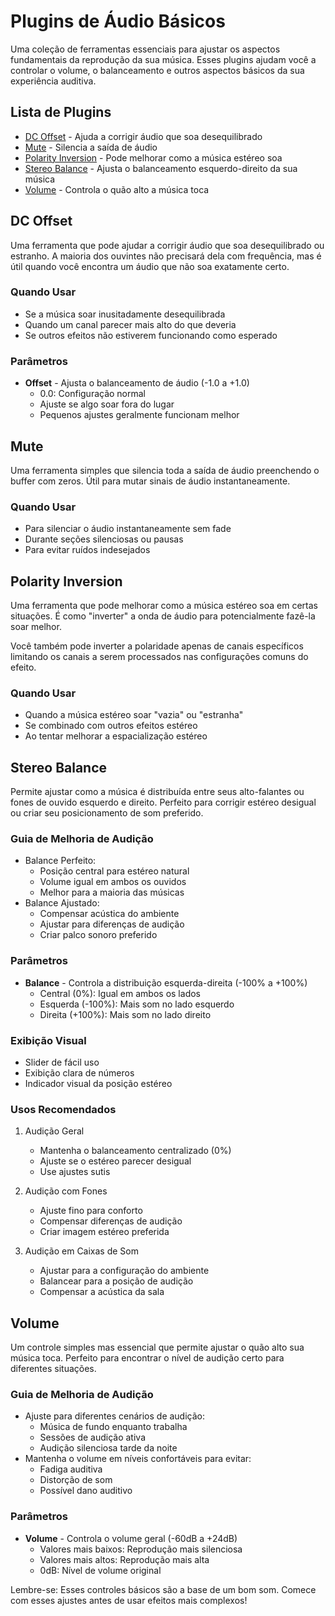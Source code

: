 # Plugins de Áudio Básicos

Uma coleção de ferramentas essenciais para ajustar os aspectos fundamentais da reprodução da sua música. Esses plugins ajudam você a controlar o volume, o balanceamento e outros aspectos básicos da sua experiência auditiva.

## Lista de Plugins

- [DC Offset](#dc-offset) - Ajuda a corrigir áudio que soa desequilibrado
- [Mute](#mute) - Silencia a saída de áudio
- [Polarity Inversion](#polarity-inversion) - Pode melhorar como a música estéreo soa
- [Stereo Balance](#stereo-balance) - Ajusta o balanceamento esquerdo-direito da sua música
- [Volume](#volume) - Controla o quão alto a música toca

## DC Offset

Uma ferramenta que pode ajudar a corrigir áudio que soa desequilibrado ou estranho. A maioria dos ouvintes não precisará dela com frequência, mas é útil quando você encontra um áudio que não soa exatamente certo.

### Quando Usar
- Se a música soar inusitadamente desequilibrada
- Quando um canal parecer mais alto do que deveria
- Se outros efeitos não estiverem funcionando como esperado

### Parâmetros
- **Offset** - Ajusta o balanceamento de áudio (-1.0 a +1.0)
  - 0.0: Configuração normal
  - Ajuste se algo soar fora do lugar
  - Pequenos ajustes geralmente funcionam melhor

## Mute

Uma ferramenta simples que silencia toda a saída de áudio preenchendo o buffer com zeros. Útil para mutar sinais de áudio instantaneamente.

### Quando Usar
- Para silenciar o áudio instantaneamente sem fade
- Durante seções silenciosas ou pausas
- Para evitar ruídos indesejados

## Polarity Inversion

Uma ferramenta que pode melhorar como a música estéreo soa em certas situações. É como "inverter" a onda de áudio para potencialmente fazê-la soar melhor.

Você também pode inverter a polaridade apenas de canais específicos limitando os canais a serem processados nas configurações comuns do efeito.

### Quando Usar
- Quando a música estéreo soar "vazia" ou "estranha"
- Se combinado com outros efeitos estéreo
- Ao tentar melhorar a espacialização estéreo

## Stereo Balance

Permite ajustar como a música é distribuída entre seus alto-falantes ou fones de ouvido esquerdo e direito. Perfeito para corrigir estéreo desigual ou criar seu posicionamento de som preferido.

### Guia de Melhoria de Audição
- Balance Perfeito:
  - Posição central para estéreo natural
  - Volume igual em ambos os ouvidos
  - Melhor para a maioria das músicas
- Balance Ajustado:
  - Compensar acústica do ambiente
  - Ajustar para diferenças de audição
  - Criar palco sonoro preferido

### Parâmetros
- **Balance** - Controla a distribuição esquerda-direita (-100% a +100%)
  - Central (0%): Igual em ambos os lados
  - Esquerda (-100%): Mais som no lado esquerdo
  - Direita (+100%): Mais som no lado direito

### Exibição Visual
- Slider de fácil uso
- Exibição clara de números
- Indicador visual da posição estéreo

### Usos Recomendados

1. Audição Geral
   - Mantenha o balanceamento centralizado (0%)
   - Ajuste se o estéreo parecer desigual
   - Use ajustes sutis

2. Audição com Fones
   - Ajuste fino para conforto
   - Compensar diferenças de audição
   - Criar imagem estéreo preferida

3. Audição em Caixas de Som
   - Ajustar para a configuração do ambiente
   - Balancear para a posição de audição
   - Compensar a acústica da sala

## Volume

Um controle simples mas essencial que permite ajustar o quão alto sua música toca. Perfeito para encontrar o nível de audição certo para diferentes situações.

### Guia de Melhoria de Audição
- Ajuste para diferentes cenários de audição:
  - Música de fundo enquanto trabalha
  - Sessões de audição ativa
  - Audição silenciosa tarde da noite
- Mantenha o volume em níveis confortáveis para evitar:
  - Fadiga auditiva
  - Distorção de som
  - Possível dano auditivo

### Parâmetros
- **Volume** - Controla o volume geral (-60dB a +24dB)
  - Valores mais baixos: Reprodução mais silenciosa
  - Valores mais altos: Reprodução mais alta
  - 0dB: Nível de volume original

Lembre-se: Esses controles básicos são a base de um bom som. Comece com esses ajustes antes de usar efeitos mais complexos!
